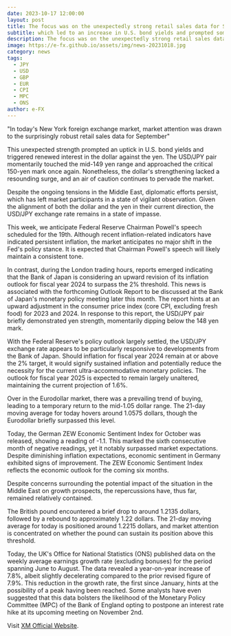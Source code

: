 ```yaml
---
date: 2023-10-17 12:00:00
layout: post
title: The focus was on the unexpectedly strong retail sales data for September
subtitle: which led to an increase in U.S. bond yields and prompted some buying of the dollar against the yen.
description: The focus was on the unexpectedly strong retail sales data for September, which led to an increase in U.S. bond yields and prompted some buying of the dollar against the yen.
image: https://e-fx.github.io/assets/img/news-20231018.jpg
category: news
tags:
  - JPY
  - USD
  - GBP
  - EUR
  - CPI
  - MPC
  - ONS
author: e-FX
---
```


"In today's New York foreign exchange market, market attention was drawn to the surprisingly robust retail sales data for September"

This unexpected strength prompted an uptick in U.S. bond yields and triggered renewed interest in the dollar against the yen. The USD/JPY pair momentarily touched the mid-149 yen range and approached the critical 150-yen mark once again. Nonetheless, the dollar's strengthening lacked a resounding surge, and an air of caution continues to pervade the market.

Despite the ongoing tensions in the Middle East, diplomatic efforts persist, which has left market participants in a state of vigilant observation. Given the alignment of both the dollar and the yen in their current direction, the USD/JPY exchange rate remains in a state of impasse.

This week, we anticipate Federal Reserve Chairman Powell's speech scheduled for the 19th. Although recent inflation-related indicators have indicated persistent inflation, the market anticipates no major shift in the Fed's policy stance. It is expected that Chairman Powell's speech will likely maintain a consistent tone.

In contrast, during the London trading hours, reports emerged indicating that the Bank of Japan is considering an upward revision of its inflation outlook for fiscal year 2024 to surpass the 2% threshold. This news is associated with the forthcoming Outlook Report to be discussed at the Bank of Japan's monetary policy meeting later this month. The report hints at an upward adjustment in the consumer price index (core CPI, excluding fresh food) for 2023 and 2024. In response to this report, the USD/JPY pair briefly demonstrated yen strength, momentarily dipping below the 148 yen mark.

With the Federal Reserve's policy outlook largely settled, the USD/JPY exchange rate appears to be particularly responsive to developments from the Bank of Japan. Should inflation for fiscal year 2024 remain at or above the 2% target, it would signify sustained inflation and potentially reduce the necessity for the current ultra-accommodative monetary policies. The outlook for fiscal year 2025 is expected to remain largely unaltered, maintaining the current projection of 1.6%.

Over in the Eurodollar market, there was a prevailing trend of buying, leading to a temporary return to the mid-1.05 dollar range. The 21-day moving average for today hovers around 1.0575 dollars, though the Eurodollar briefly surpassed this level.

Today, the German ZEW Economic Sentiment Index for October was released, showing a reading of -1.1. This marked the sixth consecutive month of negative readings, yet it notably surpassed market expectations. Despite diminishing inflation expectations, economic sentiment in Germany exhibited signs of improvement. The ZEW Economic Sentiment Index reflects the economic outlook for the coming six months.

Despite concerns surrounding the potential impact of the situation in the Middle East on growth prospects, the repercussions have, thus far, remained relatively contained.

The British pound encountered a brief drop to around 1.2135 dollars, followed by a rebound to approximately 1.22 dollars. The 21-day moving average for today is positioned around 1.2215 dollars, and market attention is concentrated on whether the pound can sustain its position above this threshold.

Today, the UK's Office for National Statistics (ONS) published data on the weekly average earnings growth rate (excluding bonuses) for the period spanning June to August. The data revealed a year-on-year increase of 7.8%, albeit slightly decelerating compared to the prior revised figure of 7.9%. This reduction in the growth rate, the first since January, hints at the possibility of a peak having been reached. Some analysts have even suggested that this data bolsters the likelihood of the Monetary Policy Committee (MPC) of the Bank of England opting to postpone an interest rate hike at its upcoming meeting on November 2nd.

Visit [XM Official Website](https://clicks.pipaffiliates.com/c?c=550036&l=en&p=0).